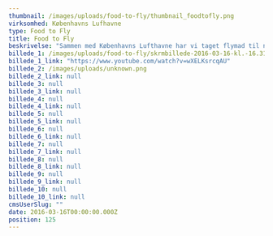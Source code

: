 ```yaml
---
thumbnail: /images/uploads/food-to-fly/thumbnail_foodtofly.png
virksomhed: Københavns Lufhavne
type: Food to Fly
title: Food to Fly
beskrivelse: "Sammen med Københavns Lufthavne har vi taget flymad til nye højder. For nu kan du få velsmagende kvalitetsmad, fra lufthavnens mange spisesteder, med om bord på flyet. Vi kalder det Food to Fly. For at tiltrække de rejsendes og pressens opmærksomhed, afholdt vi et food truck event, hvor TV-kokken, Gorm, serverede velsmagende flyoptimerede retter – lige til at tage med om bord. Kort sagt: Take away til take off. Samarbejder med madbloggere og brug af hashtagget #foodtofly, samt en onlinefilm om eventen, spredte budskabet om Food to Fly og gav konceptet luft under vingerne.\n\n"
billede_1: /images/uploads/food-to-fly/skrmbillede-2016-03-16-kl.-16.31.23.png
billede_1_link: "https://www.youtube.com/watch?v=wXELKsrcqAU"
billede_2: /images/uploads/unknown.png
billede_2_link: null
billede_3: null
billede_3_link: null
billede_4: null
billede_4_link: null
billede_5: null
billede_5_link: null
billede_6: null
billede_6_link: null
billede_7: null
billede_7_link: null
billede_8: null
billede_8_link: null
billede_9: null
billede_9_link: null
billede_10: null
billede_10_link: null
cmsUserSlug: ""
date: 2016-03-16T00:00:00.000Z
position: 125
---
```


